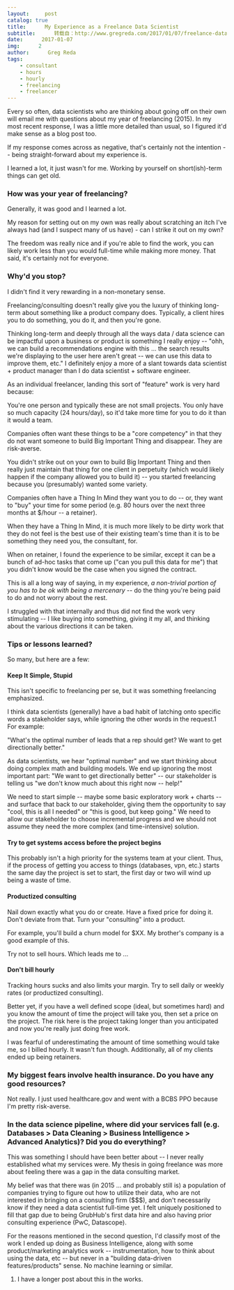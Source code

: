 ```yaml
---
layout:     post
catalog: true
title:      My Experience as a Freelance Data Scientist
subtitle:      转载自：http://www.gregreda.com/2017/01/07/freelance-data-science-experience/
date:      2017-01-07
img:      2
author:      Greg Reda
tags:
    - consultant
    - hours
    - hourly
    - freelancing
    - freelancer
---
```


Every so often, data scientists who are thinking about going off on their own will email me with questions about my year of freelancing (2015). In my most recent response, I was a little more detailed than usual, so I figured it'd make sense as a blog post too.

If my response comes across as negative, that's certainly not the intention -- being straight-forward about my experience is.

I learned a lot, it just wasn't for me. Working by yourself on short(ish)-term things can get old.

### How was your year of freelancing?

Generally, it was good and I learned a lot.

My reason for setting out on my own was really about scratching an itch I've always had (and I suspect many of us have) - can I strike it out on my own?

The freedom was really nice and if you're able to find the work, you can likely work less than you would full-time while making more money. That said, it's certainly not for everyone.

### Why'd you stop?

I didn't find it very rewarding in a non-monetary sense.

Freelancing/consulting doesn't really give you the luxury of thinking long-term about something like a product company does. Typically, a client hires you to do something, you do it, and then you're gone.

Thinking long-term and deeply through all the ways data / data science can be impactful upon a business or product is something I really enjoy -- "ohh, we can build a recommendations engine with this ... the search results we're displaying to the user here aren't great -- we can use this data to improve them, etc." I definitely enjoy a more of a slant towards data scientist + product manager than I do data scientist + software engineer.

As an individual freelancer, landing this sort of "feature" work is very hard because:


You're one person and typically these are not small projects. You only have so much capacity (24 hours/day), so it'd take more time for you to do it than it would a team.


Companies often want these things to be a "core competency" in that they do not want someone to build Big Important Thing and disappear. They are risk-averse.


You didn't strike out on your own to build Big Important Thing and then really just maintain that thing for one client in perpetuity (which would likely happen if the company allowed you to build it) -- you started freelancing because you (presumably) wanted some variety.


Companies often have a Thing In Mind they want you to do -- or, they want to "buy" your time for some period (e.g. 80 hours over the next three months at $/hour -- a retainer).

When they have a Thing In Mind, it is much more likely to be dirty work that they do not feel is the best use of their existing team's time than it is to be something they need you, the consultant, for.

When on retainer, I found the experience to be similar, except it can be a bunch of ad-hoc tasks that come up ("can you pull this data for me") that you didn't know would be the case when you signed the contract.

This is all a long way of saying, in my experience, *a non-trivial portion of you has to be ok with being a mercenary* -- do the thing you're being paid to do and not worry about the rest.

I struggled with that internally and thus did not find the work very stimulating -- I like buying into something, giving it my all, and thinking about the various directions it can be taken.

### Tips or lessons learned?

So many, but here are a few:

#### Keep It Simple, Stupid

This isn't specific to freelancing per se, but it was something freelancing emphasized.

I think data scientists (generally) have a bad habit of latching onto specific words a stakeholder says, while ignoring the other words in the request.1 For example:

> 
"What's the optimal number of leads that a rep should get? We want to get directionally better."


As data scientists, we hear "optimal number" and we start thinking about doing complex math and building models. We end up ignoring the most important part: "We want to get directionally better" -- our stakeholder is telling us "we don't know much about this right now -- help!"

We need to start simple -- maybe some basic exploratory work + charts -- and surface that back to our stakeholder, giving them the opportunity to say "cool, this is all I needed" or "this is good, but keep going." We need to allow our stakeholder to choose incremental progress and we should not assume they need the more complex (and time-intensive) solution.

#### Try to get systems access before the project begins

This probably isn't a high priority for the systems team at your client. Thus, if the process of getting you access to things (databases, vpn, etc.) starts the same day the project is set to start, the first day or two will wind up being a waste of time.

#### Productized consulting

Nail down exactly what you do or create. Have a fixed price for doing it. Don't deviate from that. Turn your "consulting" into a product.

For example, you'll build a churn model for $XX. My brother's company is a good example of this.

Try not to sell hours. Which leads me to ...

#### Don't bill hourly

Tracking hours sucks and also limits your margin. Try to sell daily or weekly rates (or productized consulting).

Better yet, if you have a well defined scope (ideal, but sometimes hard) and you know the amount of time the project will take you, then set a price on the project. The risk here is the project taking longer than you anticipated and now you're really just doing free work.

I was fearful of underestimating the amount of time something would take me, so I billed hourly. It wasn't fun though. Additionally, all of my clients ended up being retainers.

### My biggest fears involve health insurance. Do you have any good resources?

Not really. I just used healthcare.gov and went with a BCBS PPO because I'm pretty risk-averse.

### In the data science pipeline, where did your services fall (e.g. Databases > Data Cleaning > Business Intelligence > Advanced Analytics)? Did you do everything?

This was something I should have been better about -- I never really established what my services were. My thesis in going freelance was more about feeling there was a gap in the data consulting market.

My belief was that there was (in 2015 ... and probably still is) a population of companies trying to figure out how to utilize their data, who are not interested in bringing on a consulting firm ($$$), and don't necessarily know if they need a data scientist full-time yet. I felt uniquely positioned to fill that gap due to being GrubHub's first data hire and also having prior consulting experience (PwC, Datascope).

For the reasons mentioned in the second question, I'd classify most of the work I ended up doing as Business Intelligence, along with some product/marketing analytics work -- instrumentation, how to think about using the data, etc -- but never in a "building data-driven features/products" sense. No machine learning or similar.

1. I have a longer post about this in the works.

